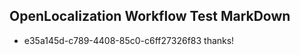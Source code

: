 ## OpenLocalization Workflow Test MarkDown
* e35a145d-c789-4408-85c0-c6ff27326f83 thanks!

<!--HONumber=Aug16_HO4-->



